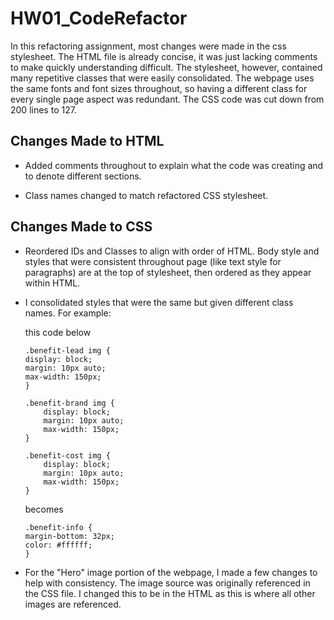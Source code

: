 # HW01_CodeRefactor
In this refactoring assignment, most changes were made in the css stylesheet. The HTML file is already concise, it was just lacking comments to make quickly understanding difficult. The stylesheet, however, contained many repetitive classes that were easily consolidated. The webpage uses the same fonts and font sizes throughout, so having a different class for every single page aspect was redundant. The CSS code was cut down from 200 lines to 127.

## Changes Made to HTML
* Added comments throughout to explain what the code was creating and to denote different sections.

* Class names changed to match refactored CSS stylesheet.

## Changes Made to CSS
* Reordered IDs and Classes to align with order of HTML. Body style and styles that were consistent throughout page (like text style for paragraphs) are at the top of stylesheet, then ordered as they appear within HTML.
* I consolidated styles that were the same but given different class names. For example:

    this code below
    ```
    .benefit-lead img {
    display: block;
    margin: 10px auto;
    max-width: 150px;
    }
    
    .benefit-brand img {
        display: block;
        margin: 10px auto;
        max-width: 150px;
    }

    .benefit-cost img {
        display: block;
        margin: 10px auto;
        max-width: 150px;
    }
    ```
    becomes
    ```
    .benefit-info {
    margin-bottom: 32px;
    color: #ffffff;
    }
    ```
* For the "Hero" image portion of the webpage, I made a few changes to help with consistency. The image source was originally referenced in the CSS file. I changed this to be in the HTML as this is where all other images are referenced. 